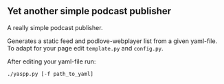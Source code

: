 ## Yet another simple podcast publisher

A really simple podcast publisher.

Generates a static feed and podlove-webplayer list from a given yaml-file.
To adapt for your page edit `template.py` and `config.py`.

After editing your yaml-file run:

	./yaspp.py [-f path_to_yaml]

